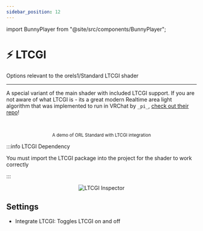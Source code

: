 ```yaml
---
sidebar_position: 12
---
```


import BunnyPlayer from "@site/src/components/BunnyPlayer";

# ⚡️ LTCGI

Options relevant to the orels1/Standard LTCGI shader

-----

A special variant of the main shader with included LTCGI support. If you are not aware of what LTCGI is - its a great modern Realtime area light algorithm that was implemented to run in VRChat by `_pi_`, [check out their repo](https://github.com/PiMaker/ltcgi)!

<BunnyPlayer videoId="d53e3baf-7ae1-4948-a098-10b32a1f45e0" />

<br />

<p align="center">
  <small>A demo of ORL Standard with LTCGI integration</small>
</p>

:::info LTCGI Dependency

You must import the LTCGI package into the project for the shader to work correctly

:::

<p align="center">
  <img alt="LTCGI Inspector" src="/img/docs/orl-standard/ltcgi/ltcgi.png" />
</p>

## Settings

- Integrate LTCGI: Toggles LTCGI on and off